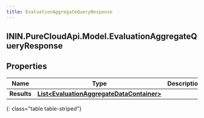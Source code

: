 ```yaml
---
title: EvaluationAggregateQueryResponse
---
```

## ININ.PureCloudApi.Model.EvaluationAggregateQueryResponse

## Properties

|Name | Type | Description | Notes|
|------------ | ------------- | ------------- | -------------|
| **Results** | [**List&lt;EvaluationAggregateDataContainer&gt;**](EvaluationAggregateDataContainer.html) |  | [optional] |
{: class="table table-striped"}


